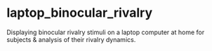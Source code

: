 # laptop_binocular_rivalry
Displaying binocular rivalry stimuli on a laptop computer at home for subjects &amp; analysis of their rivalry dynamics.
